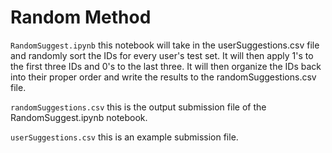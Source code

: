 # Random Method

`RandomSuggest.ipynb` this notebook will take in the userSuggestions.csv file and randomly sort the IDs for every user's test set. It will then apply 1's
to the first three IDs and 0's to the last three. It will then organize the IDs back into their proper order and write the results to the 
randomSuggestions.csv file.

`randomSuggestions.csv` this is the output submission file of the RandomSuggest.ipynb notebook.

`userSuggestions.csv` this is an example submission file.
